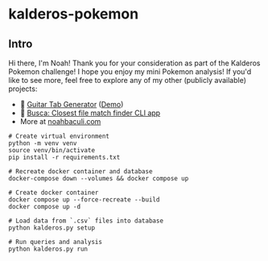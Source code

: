 # kalderos-pokemon

## Intro

Hi there, I'm Noah! Thank you for your consideration as part of the Kalderos Pokemon challenge! I hope you enjoy my mini Pokemon analysis! If you'd like to see more, feel free to explore any of my other (publicly available) projects:

- 🎸 [Guitar Tab Generator](https://github.com/noahbaculi) ([Demo](https://noahbaculi.com/guitartab))
- 📁 [Busca: Closest file match finder CLI app](https://github.com/noahbaculi/busca)
- More at [noahbaculi.com](https://noahbaculi.com/portfolio)

```shell
# Create virtual environment
python -m venv venv
source venv/bin/activate
pip install -r requirements.txt
```

```shell
# Recreate docker container and database
docker-compose down --volumes && docker compose up

# Create docker container
docker compose up --force-recreate --build
docker compose up -d
```

```shell
# Load data from `.csv` files into database
python kalderos.py setup
```

```shell
# Run queries and analysis
python kalderos.py run
```
